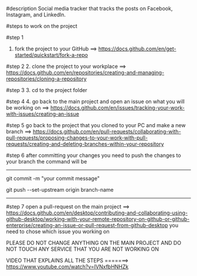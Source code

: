 #description
Social media tracker that tracks the posts on Facebook, Instagram, and LinkedIn.


#steps to work on the project 

#step 1 
1. fork the project to your GitHub ==> https://docs.github.com/en/get-started/quickstart/fork-a-repo

#step 2 
2. clone the project to your workplace ==> https://docs.github.com/en/repositories/creating-and-managing-repositories/cloning-a-repository

#step 3 
3. cd to the project folder 

#step 4
4. go back to the main project and open an issue on what you will be working on ==>  https://docs.github.com/en/issues/tracking-your-work-with-issues/creating-an-issue

#step 5 
go back to the project that you cloned to your PC and make a new branch ==> https://docs.github.com/en/pull-requests/collaborating-with-pull-requests/proposing-changes-to-your-work-with-pull-requests/creating-and-deleting-branches-within-your-repository

#step 6 
after committing your changes you need to push the changes to your branch the command will be 

*************************
git commit -m "your commit message"

git push --set-upstream origin branch-name
*************************

#step 7 
open a pull-request on the main project ==> https://docs.github.com/en/desktop/contributing-and-collaborating-using-github-desktop/working-with-your-remote-repository-on-github-or-github-enterprise/creating-an-issue-or-pull-request-from-github-desktop
you need to chose which issue you working on 


PLEASE DO NOT CHANGE ANYTHING ON THE MAIN PROJECT AND DO NOT TOUCH ANY SERVICE THAT YOU ARE NOT WORKING ON


VIDEO THAT EXPLAINS ALL THE STEPS  =======> https://www.youtube.com/watch?v=IVNxfbHNHZk
